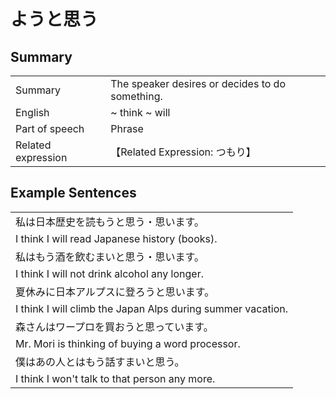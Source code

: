 # ようと思う

## Summary

<table><tr>   <td>Summary</td>   <td>The speaker desires or decides to do something.</td></tr><tr>   <td>English</td>   <td>~ think ~ will</td></tr><tr>   <td>Part of speech</td>   <td>Phrase</td></tr><tr>   <td>Related expression</td>   <td>【Related Expression: つもり】</td></tr></table>

## Example Sentences

<table><tr><td>私は日本歴史を読もうと思う・思います。</td></tr><tr><td>I think I will read Japanese history (books).</td></tr><tr><td>私はもう酒を飲むまいと思う・思います。</td></tr><tr><td>I think I will not drink alcohol any longer.</td></tr><tr><td>夏休みに日本アルプスに登ろうと思います。</td></tr><tr><td>I think I will climb the Japan Alps during summer vacation.</td></tr><tr><td>森さんはワープロを買おうと思っています。</td></tr><tr><td>Mr. Mori is thinking of buying a word processor.</td></tr><tr><td>僕はあの人とはもう話すまいと思う。</td></tr><tr><td>I think I won't talk to that person any more.</td></tr></table>

